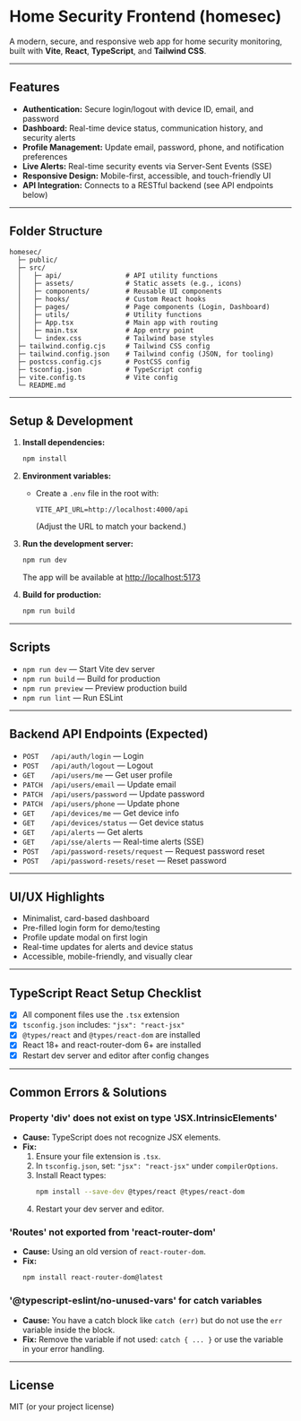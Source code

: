 # Home Security Frontend (homesec)

A modern, secure, and responsive web app for home security monitoring, built with **Vite**, **React**, **TypeScript**, and **Tailwind CSS**.

---

## Features
- **Authentication:** Secure login/logout with device ID, email, and password
- **Dashboard:** Real-time device status, communication history, and security alerts
- **Profile Management:** Update email, password, phone, and notification preferences
- **Live Alerts:** Real-time security events via Server-Sent Events (SSE)
- **Responsive Design:** Mobile-first, accessible, and touch-friendly UI
- **API Integration:** Connects to a RESTful backend (see API endpoints below)

---

## Folder Structure
```
homesec/
  ├─ public/
  ├─ src/
  │   ├─ api/                # API utility functions
  │   ├─ assets/             # Static assets (e.g., icons)
  │   ├─ components/         # Reusable UI components
  │   ├─ hooks/              # Custom React hooks
  │   ├─ pages/              # Page components (Login, Dashboard)
  │   ├─ utils/              # Utility functions
  │   ├─ App.tsx             # Main app with routing
  │   ├─ main.tsx            # App entry point
  │   └─ index.css           # Tailwind base styles
  ├─ tailwind.config.cjs     # Tailwind CSS config
  ├─ tailwind.config.json    # Tailwind config (JSON, for tooling)
  ├─ postcss.config.cjs      # PostCSS config
  ├─ tsconfig.json           # TypeScript config
  ├─ vite.config.ts          # Vite config
  └─ README.md
```

---

## Setup & Development

1. **Install dependencies:**
   ```sh
   npm install
   ```

2. **Environment variables:**
   - Create a `.env` file in the root with:
     ```env
     VITE_API_URL=http://localhost:4000/api
     ```
     (Adjust the URL to match your backend.)

3. **Run the development server:**
   ```sh
   npm run dev
   ```
   The app will be available at [http://localhost:5173](http://localhost:5173)

4. **Build for production:**
   ```sh
   npm run build
   ```

---

## Scripts
- `npm run dev` — Start Vite dev server
- `npm run build` — Build for production
- `npm run preview` — Preview production build
- `npm run lint` — Run ESLint

---

## Backend API Endpoints (Expected)
- `POST   /api/auth/login` — Login
- `POST   /api/auth/logout` — Logout
- `GET    /api/users/me` — Get user profile
- `PATCH  /api/users/email` — Update email
- `PATCH  /api/users/password` — Update password
- `PATCH  /api/users/phone` — Update phone
- `GET    /api/devices/me` — Get device info
- `GET    /api/devices/status` — Get device status
- `GET    /api/alerts` — Get alerts
- `GET    /api/sse/alerts` — Real-time alerts (SSE)
- `POST   /api/password-resets/request` — Request password reset
- `POST   /api/password-resets/reset` — Reset password

---

## UI/UX Highlights
- Minimalist, card-based dashboard
- Pre-filled login form for demo/testing
- Profile update modal on first login
- Real-time updates for alerts and device status
- Accessible, mobile-friendly, and visually clear

---

## TypeScript React Setup Checklist
- [x] All component files use the `.tsx` extension
- [x] `tsconfig.json` includes: `"jsx": "react-jsx"`
- [x] `@types/react` and `@types/react-dom` are installed
- [x] React 18+ and react-router-dom 6+ are installed
- [x] Restart dev server and editor after config changes

---

## Common Errors & Solutions

### Property 'div' does not exist on type 'JSX.IntrinsicElements'
- **Cause:** TypeScript does not recognize JSX elements.
- **Fix:**
  1. Ensure your file extension is `.tsx`.
  2. In `tsconfig.json`, set: `"jsx": "react-jsx"` under `compilerOptions`.
  3. Install React types:
     ```sh
     npm install --save-dev @types/react @types/react-dom
     ```
  4. Restart your dev server and editor.

### 'Routes' not exported from 'react-router-dom'
- **Cause:** Using an old version of `react-router-dom`.
- **Fix:**
  ```sh
  npm install react-router-dom@latest
  ```

### '@typescript-eslint/no-unused-vars' for catch variables
- **Cause:** You have a catch block like `catch (err)` but do not use the `err` variable inside the block.
- **Fix:** Remove the variable if not used: `catch { ... }` or use the variable in your error handling.

---

## License
MIT (or your project license)
